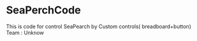 # SeaPerchCode
This is  code for control SeaPearch by Custom controls( breadboard+button)
Team : Unknow
